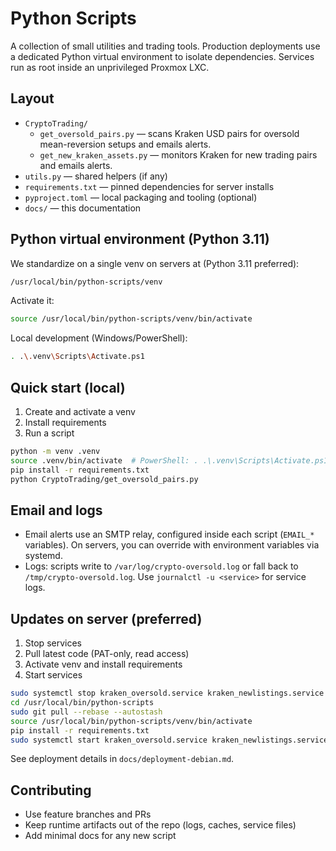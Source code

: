 # Python Scripts

A collection of small utilities and trading tools. Production deployments use a dedicated Python virtual environment to isolate dependencies. Services run as root inside an unprivileged Proxmox LXC.

## Layout

- `CryptoTrading/`
  - `get_oversold_pairs.py` — scans Kraken USD pairs for oversold mean-reversion setups and emails alerts.
  - `get_new_kraken_assets.py` — monitors Kraken for new trading pairs and emails alerts.
- `utils.py` — shared helpers (if any)
- `requirements.txt` — pinned dependencies for server installs
- `pyproject.toml` — local packaging and tooling (optional)
- `docs/` — this documentation

## Python virtual environment (Python 3.11)

We standardize on a single venv on servers at (Python 3.11 preferred):

```bash
/usr/local/bin/python-scripts/venv
```

Activate it:

```bash
source /usr/local/bin/python-scripts/venv/bin/activate
```

Local development (Windows/PowerShell):

```bash
. .\.venv\Scripts\Activate.ps1
```

## Quick start (local)

1. Create and activate a venv
2. Install requirements
3. Run a script

```bash
python -m venv .venv
source .venv/bin/activate  # PowerShell: . .\.venv\Scripts\Activate.ps1
pip install -r requirements.txt
python CryptoTrading/get_oversold_pairs.py
```

## Email and logs

- Email alerts use an SMTP relay, configured inside each script (`EMAIL_*` variables). On servers, you can override with environment variables via systemd.
- Logs: scripts write to `/var/log/crypto-oversold.log` or fall back to `/tmp/crypto-oversold.log`. Use `journalctl -u <service>` for service logs.

## Updates on server (preferred)

1) Stop services
2) Pull latest code (PAT-only, read access)
3) Activate venv and install requirements
4) Start services

```bash
sudo systemctl stop kraken_oversold.service kraken_newlistings.service
cd /usr/local/bin/python-scripts
sudo git pull --rebase --autostash
source /usr/local/bin/python-scripts/venv/bin/activate
pip install -r requirements.txt
sudo systemctl start kraken_oversold.service kraken_newlistings.service
```

See deployment details in `docs/deployment-debian.md`.

## Contributing

- Use feature branches and PRs
- Keep runtime artifacts out of the repo (logs, caches, service files)
- Add minimal docs for any new script
